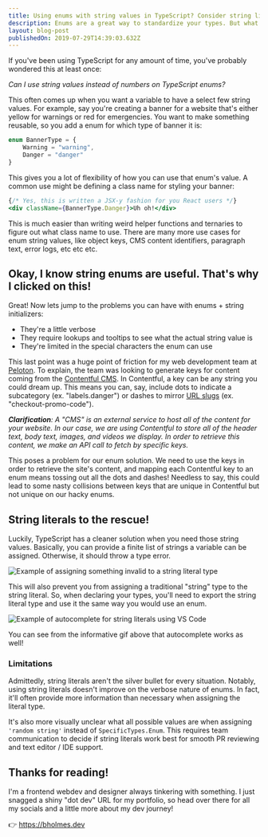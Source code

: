 ```yaml
---
title: Using enums with string values in TypeScript? Consider string literals instead!
description: Enums are a great way to standardize your types. But what if you want string values too?
layout: blog-post
publishedOn: 2019-07-29T14:39:03.632Z
---
```


If you've been using TypeScript for any amount of time, you've probably wondered this at least once:

*Can I use string values instead of numbers on TypeScript enums?*

This often comes up when you want a variable to have a select few string values. For example, say you're creating a banner for a website that's either yellow for warnings or red for emergencies. You want to make something reusable, so you add a enum for which type of banner it is:

```typescript
enum BannerType = {
    Warning = "warning",
    Danger = "danger"
}
```

This gives you a lot of flexibility of how you can use that enum's value. A common use might be defining a class name for styling your banner:

```jsx
{/* Yes, this is written a JSX-y fashion for you React users */}
<div className={BannerType.Danger}>Uh oh!</div>
```

This is much easier than writing weird helper functions and ternaries to figure out what class name to use. There are many more use cases for enum string values, like object keys, CMS content identifiers, paragraph text, error logs, etc etc etc.

## Okay, I know string enums are useful. That's why I clicked on this!

Great! Now lets jump to the problems you can have with enums + string initializers:

- They're a little verbose
- They require lookups and tooltips to see what the actual string value is
- They're limited in the special characters the enum can use

This last point was a huge point of friction for my web development team at [Peloton](https://onepeloton.com). To explain, the team was looking to generate keys for content coming from the [Contentful CMS](https://www.contentful.com/). In Contentful, a key can be any string you could dream up. This means you can, say, include dots to indicate a subcategory (ex. "labels.danger") or dashes to mirror [URL slugs](https://prettylinks.com/2018/03/url-slugs/) (ex. "checkout-promo-code").

_**Clarification**: A "CMS" is an external service to host all of the content for your website. In our case, we are using Contentful to store all of the header text, body text, images, and videos we display. In order to retrieve this content, we make an API call to fetch by specific keys._

This poses a problem for our enum solution. We need to use the keys in order to retrieve the site's content, and mapping each Contentful key to an enum means tossing out all the dots and dashes! Needless to say, this could lead to some nasty collisions between keys that are unique in Contentful but not unique on our hacky enums.

## String literals to the rescue!

Luckily, TypeScript has a cleaner solution when you need those string values. Basically, you can provide a finite list of strings a variable can be assigned. Otherwise, it should throw a type error.

![Example of assigning something invalid to a string literal type](https://thepracticaldev.s3.amazonaws.com/i/vg17yj980e8yzi3s3ihj.gif)

This will also prevent you from assigning a traditional "string" type to the string literal. So, when declaring your types, you'll need to export the string literal type and use it the same way you would use an enum.

![Example of autocomplete for string literals using VS Code](https://thepracticaldev.s3.amazonaws.com/i/4l8srodbtpwfn88dp22d.gif)

You can see from the informative gif above that autocomplete works as well!

### Limitations

Admittedly, string literals aren't the silver bullet for every situation. Notably, using string literals doesn't improve on the verbose nature of enums. In fact, it'll often provide more information than necessary when assigning the literal type.

It's also more visually unclear what all possible values are when assigning `'random string'` instead of `SpecificTypes.Enum`. This requires team communication to decide if string literals work best for smooth PR reviewing and text editor / IDE support.

## Thanks for reading!

I'm a frontend webdev and designer always tinkering with something. I just snagged a shiny "dot dev" URL for my portfolio, so head over there for all my socials and a little more about my dev journey!

👉 https://bholmes.dev
